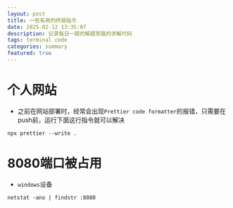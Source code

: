 ```yaml
---
layout: post
title: 一些有用的终端指令
date: 2025-02-12 13:35:07
description: 记录每日一题的解题思路的求解代码
tags: terminal code
categories: summary
featured: true
---
```


# 个人网站

- 之前在网站部署时，经常会出现`Prettier code formatter`的报错，只需要在push前，运行下面这行指令就可以解决

```shell
npx prettier --write .
```

# 8080端口被占用

- `windows`设备

```shell
netstat -ano | findstr :8080
```
